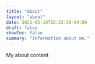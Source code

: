 ```yaml
---
title: "About"
layout: "about"
date: 2023-05-10T16:53:59-04:00
draft: false
showToc: false
summary: "Information about me."
---
```


My about content